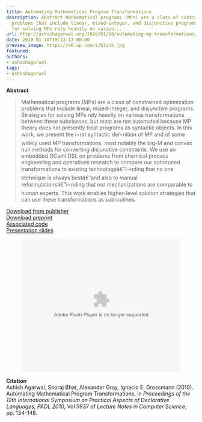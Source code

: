 ```yaml
---
title: Automating Mathematical Program Transformations
description: Abstract Mathematical programs (MPs) are a class of constrained optimization
  problems that include linear, mixed-integer, and disjunctive programs. Strategies
  for solving MPs rely heavily on variou...
url: http://ashishagarwal.org/2010/01/18/automating-mp-transformations/
date: 2010-01-18T19:13:17-00:00
preview_image: https://s0.wp.com/i/blank.jpg
featured:
authors:
- ashishagarwal
tags:
- ashishagarwal
---
```


<p><strong>Abstract</strong></p>
<blockquote><p>Mathematical programs (MPs) are a class of constrained optimization problems that include linear, mixed-integer, and disjunctive programs. Strategies for solving MPs rely heavily on various transformations between these subclasses, but most are not automated because MP theory does not presently treat programs as syntactic objects. In this work, we present the &iuml;&not;&#129;rst syntactic de&iuml;&not;&#129;nition of MP and of some widely used MP transformations, most notably the big-M and convex hull methods for converting disjunctive constraints. We use an embedded OCaml DSL on problems from chemical process engineering and operations research to compare our automated transformations to existing technology&acirc;&euro;&rdquo;&iuml;&not;&#129;nding that no one technique is always best&acirc;&euro;&rdquo;and also to manual reformulations&acirc;&euro;&rdquo;&iuml;&not;&#129;nding that our mechanizations are comparable to human experts. This work enables higher-level solution strategies that can use these transformations as subroutines.
</p></blockquote>
<p><a href="http://dx.doi.org/10.1007/978-3-642-11503-5_12" class="html">Download from publisher</a><br/>
<a href="http://ashishagarwal.org/wp-content/uploads/2010/06/Preprint_PADL2010.pdf" class="pdf">Download preprint</a><br/>
<a href="http://ashishagarwal.org/wp-content/uploads/2010/03/padl2010-code.tar.gz" class="zip">Associated code</a><br/>
<a href="http://ashishagarwal.org/wp-content/uploads/2010/03/padl2010_talk.pdf" class="pdf">Presentation slides</a></p>
<p></p><center>
<div style="width:425px"><object width="425" height="355"><param name="movie" value="http://static.slidesharecdn.com/swf/ssplayer2.swf?doc=padl2010talk-101219123908-phpapp01&amp;rel=0&amp;stripped_title=padl-2010-talk&amp;userName=agarwal1975"/><param name="allowFullScreen" value="true"/><param name="allowScriptAccess" value="always"/><embed name="__sse6242291" src="http://static.slidesharecdn.com/swf/ssplayer2.swf?doc=padl2010talk-101219123908-phpapp01&amp;rel=0&amp;stripped_title=padl-2010-talk&amp;userName=agarwal1975" type="application/x-shockwave-flash" allowscriptaccess="always" allowfullscreen="true" width="425" height="355"></embed></object></div>
<p></p></center>
<p><strong>Citation</strong><br/>
Ashish Agarwal, Sooraj Bhat, Alexander Gray, Ignacio E. Grossmann (2010). Automating Mathematical Program Transformations, in <em>Proceedings of the 12th International Symposium on Practical Aspects of Declarative Languages, PADL 2010</em>, Vol 5937 of <em>Lecture Notes in Computer Science</em>, pp. 134-148.</p>

